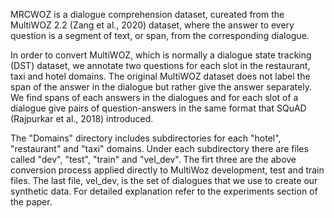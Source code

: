 MRCWOZ is a dialogue comprehension dataset, cureated from the MultiWOZ 2.2 (Zang et al., 2020) dataset, where the answer to every question is a segment of text, or span, from the corresponding dialogue. 

In order to convert MultiWOZ, which is normally a dialogue state tracking (DST) dataset, we annotate two questions for each slot in the restaurant, taxi and hotel domains. The original MultiWOZ dataset 
does not label the span of the answer in the dialogue but rather give the answer separately. We find spans of each answers in the dialogues and for each slot of a dialogue give pairs of question-answers 
in the same format that SQuAD (Rajpurkar et al., 2018) introduced. 

The "Domains" directory includes subdirectories for each "hotel", "restaurant" and "taxi" domains. Under each subdirectory there are files called "dev", "test", "train" and "vel_dev". The firt three are the above conversion process applied directly
to MultiWoz development, test and train files. The last file, vel_dev, is the set of dialogues that we use to create our synthetic data. For detailed explanation refer to the experiments section of the paper. 